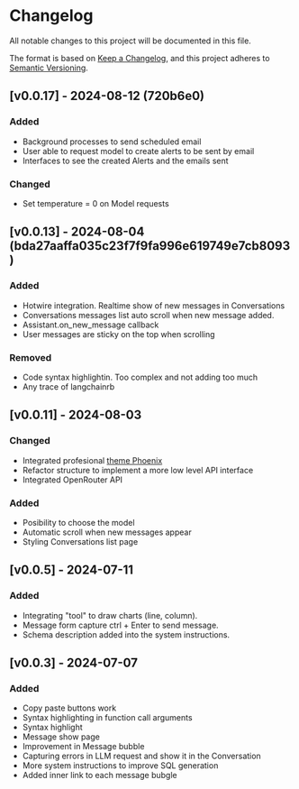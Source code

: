 # Changelog

All notable changes to this project will be documented in this file.

The format is based on [Keep a Changelog](https://keepachangelog.com/en/1.1.0/),
and this project adheres to [Semantic Versioning](https://semver.org/spec/v2.0.0.html).

## [v0.0.17] - 2024-08-12 (720b6e0)

### Added

- Background processes to send scheduled email
- User able to request model to create alerts to be sent by email
- Interfaces to see the created Alerts and the emails sent

### Changed

- Set temperature = 0 on Model requests


## [v0.0.13] - 2024-08-04 (bda27aaffa035c23f7f9fa996e619749e7cb8093)

### Added

- Hotwire integration. Realtime show of new messages in Conversations
- Conversations messages list auto scroll when new message added.
- Assistant.on_new_message callback
- User messages are sticky on the top when scrolling

### Removed

- Code syntax highlightin. Too complex and not adding too much
- Any trace of langchainrb


## [v0.0.11] - 2024-08-03

### Changed

- Integrated profesional [theme Phoenix](https://themes.getbootstrap.com/product/phoenix-admin-dashboard-webapp-template/)
- Refactor structure to implement a more low level API interface
- Integrated OpenRouter API

### Added

- Posibility to choose the model
- Automatic scroll when new messages appear
- Styling Conversations list page

## [v0.0.5] - 2024-07-11

### Added

- Integrating "tool" to draw charts (line, column).
- Message form capture ctrl + Enter to send message.
- Schema description added into the system instructions.


## [v0.0.3] - 2024-07-07

### Added

- Copy paste buttons work
- Syntax highlighting in function call arguments
- Syntax highlight
- Message show page
- Improvement in Message bubble
- Capturing errors in LLM request and show it in the Conversation
- More system instructions to improve SQL generation
- Added inner link to each message bubgle

